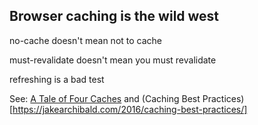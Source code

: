 ##  Browser caching is the wild west

no-cache doesn't mean not to cache

must-revalidate doesn't mean you must revalidate

refreshing is a bad test

See: [A Tale of Four Caches](https://blog.yoav.ws/tale-of-four-caches/) and (Caching Best Practices)[https://jakearchibald.com/2016/caching-best-practices/]
